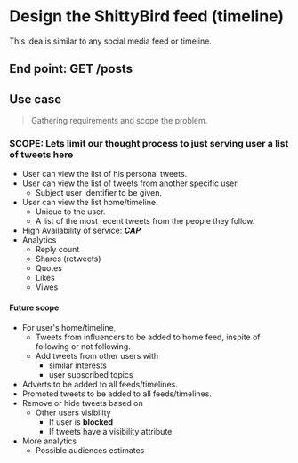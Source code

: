 # Design the ShittyBird feed (timeline)

This idea is similar to any social media feed or timeline.

## End point: **GET /posts**

## Use case

> Gathering requirements and scope the problem.

### **SCOPE**: Lets limit our thought process to just serving user a list of tweets here

- User can view the list of his personal tweets.
- User can view the list of tweets from another specific user.
  - Subject user identifier to be given.
- User can view the list home/timeline.
  - Unique to the user.
  - A list of the most recent tweets from the people they follow.
- High Availability of service: ***CAP***
- Analytics
  - Reply count
  - Shares (retweets)
  - Quotes
  - Likes
  - Viwes

#### Future scope

- For user's home/timeline,
  - Tweets from influencers to be added to home feed, inspite of following or not following.
  - Add tweets from other users with
    - similar interests
    - user subscribed topics
- Adverts to be added to all feeds/timelines.
- Promoted tweets to be added to all feeds/timelines.
- Remove or hide tweets based on
  - Other users visibility
    - If user is **blocked**
    - If tweets have a visibility attribute
- More analytics
  - Possible audiences estimates
